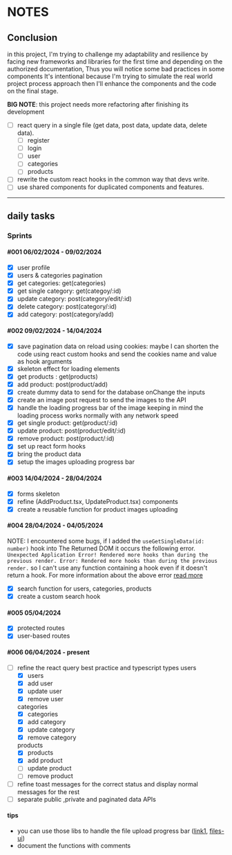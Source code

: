 # NOTES

## Conclusion

in this project, I'm trying to challenge my adaptability and resilience by facing new frameworks and libraries for the first time and depending on the authorized documentation, Thus you will notice some bad practices in some components It's intentional because I'm trying to simulate the real world project process approach then I'll enhance the components and the code on the final stage.

**BIG NOTE**: this project needs more refactoring after finishing its development

- [ ] react query in a single file (get data, post data, update data, delete data).
  - [ ] register
  - [ ] login
  - [ ] user
  - [ ] categories
  - [ ] products
- [ ] rewrite the custom react hooks in the common way that devs write.
- [ ] use shared components for duplicated components and features.

---

## daily tasks

### Sprints

#### #001 06/02/2024 - 09/02/2024

- [x] user profile
- [x] users & categories pagination
- [x] get categories: get(categories)
- [x] get single category: get(categoy/:id)
- [x] update category: post(category/edit/:id)
- [x] delete category: post(category/:id)
- [x] add category: post(category/add)

#### #002 09/02/2024 - 14/04/2024

- [x] save pagination data on reload using cookies: maybe I can shorten the code using react custom hooks and send the cookies name and value as hook arguments
- [x] skeleton effect for loading elements
- [x] get products : get(products)
- [x] add product: post(product/add)
- [x] create dummy data to send for the database onChange the inputs
- [x] create an image post request to send the images to the API
- [x] handle the loading progress bar of the image keeping in mind the loading process works normally with any network speed
- [x] get single product: get(product/:id)
- [x] update product: post(product/edit/:id)
- [x] remove product: post(product/:id)
- [x] set up react form hooks
- [x] bring the product data
- [x] setup the images uploading progress bar

#### #003 14/04/2024 - 28/04/2024

- [x] forms skeleton
- [x] refine (AddProduct.tsx, UpdateProduct.tsx) components
- [x] create a reusable function for product images uploading

#### #004 28/04/2024 - 04/05/2024

NOTE: I encountered some bugs, if I added the `useGetSingleData(id: number)` hook into The Returned DOM it occurs the following error.
`Unexpected Application Error!
Rendered more hooks than during the previous render.
Error: Rendered more hooks than during the previous render.`
so I can't use any function containing a hook even if it doesn't return a hook.
For more information about the above error [read more](https://stackoverflow.com/questions/55622768/uncaught-invariant-violation-rendered-more-hooks-than-during-the-previous-rende)

- [x] search function for users, categories, products
- [x] create a custom search hook

#### #005 05/04/2024

- [x] protected routes
- [x] user-based routes

#### #006 06/04/2024 - present

- [ ] refine the react query best practice and typescript types
  users
  - [x] users
  - [x] add user
  - [x] update user
  - [x] remove user

  categories
  - [x] categories
  - [x] add category
  - [x] update category
  - [x] remove category

  products
  - [x] products
  - [x] add product
  - [ ] update product
  - [ ] remove product

- [ ] refine toast messages for the correct status and display normal messages for the rest
- [ ] separate public ,private and paginated data APIs

#### tips

- you can use those libs to handle the file upload progress bar ([link1](https://shorturl.at/PT679), [files-ui](https://www.files-ui.com/usage))
- document the functions with comments
